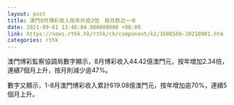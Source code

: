 ```yaml
---
layout: post
title: 澳門8月博彩收入按年升逾2倍　按月跌近一半
date: 2021-09-01 13:46:04.000000000 +08:00
link: https://news.rthk.hk/rthk/ch/component/k2/1608560-20210901.htm
categories: rthk
---
```


澳門博彩監察協調局數字顯示，8月博彩收入44.42億澳門元，按年增加2.34倍，連續7個月上升，按月則減少逾47%。

數字又顯示，1-8月澳門博彩收入累計619.08億澳門元，按年增加逾70%，連續5個月上升。
